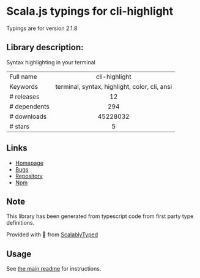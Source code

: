 
# Scala.js typings for cli-highlight

Typings are for version 2.1.8

## Library description:
Syntax highlighting in your terminal

|                    |                 |
| ------------------ | :-------------: |
| Full name          | cli-highlight |
| Keywords           | terminal, syntax, highlight, color, cli, ansi |
| # releases         | 12 |
| # dependents       | 294 |
| # downloads        | 45228032 |
| # stars            | 5 |

## Links
- [Homepage](https://github.com/felixfbecker/cli-highlight#readme)
- [Bugs](https://github.com/felixfbecker/cli-highlight/issues)
- [Repository](https://github.com/felixfbecker/cli-highlight)
- [Npm](https://www.npmjs.com/package/cli-highlight)
    


## Note
This library has been generated from typescript code from first party type definitions.

Provided with :purple_heart: from [ScalablyTyped](https://github.com/oyvindberg/ScalablyTyped)

## Usage
See [the main readme](../../readme.md) for instructions.


